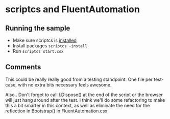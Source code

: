 # scriptcs and FluentAutomation

## Running the sample
* Make sure scriptcs is [installed](https://github.com/scriptcs/scriptcs-samples/blob/master/README.md)
* Install packages `scriptcs -install`
* Run `scriptcs start.csx`

## Comments

This could be really really good from a testing standpoint. One file per test-case, with no extra bits necessary feels awesome.

Also.. Don't forget to call I.Dispose() at the end of the script or the browser will just hang around after the test. I think we'll do some refactoring to make this a bit smarter in this context, as well as eliminate the need for the reflection in Bootstrap<T>() in FluentAutomation.csx